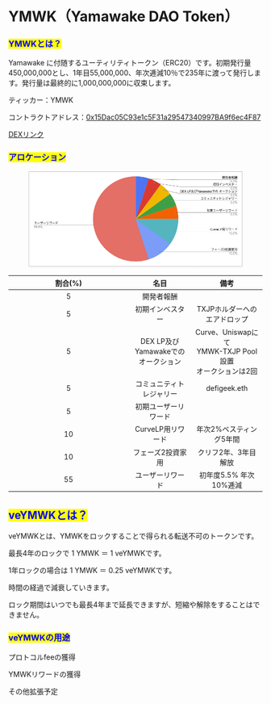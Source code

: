 # YMWK（Yamawake DAO Token）

### <mark style="color:blue;">YMWKとは？</mark> <a href="#usercontent-gai-yao" id="usercontent-gai-yao"></a>

Yamawake に付随するユーティリティトークン（ERC20）です。初期発行量450,000,000とし、1年目55,000,000、年次逓減10％で235年に渡って発行します。発行量は最終的に1,000,000,000に収束します。

ティッカー：YMWK

コントラクトアドレス：[0x15Dac05C93e1c5F31a29547340997BA9f6ec4F87](https://etherscan.io/address/0x15dac05c93e1c5f31a29547340997ba9f6ec4f87)

[DEXリンク](../readme/dexno.md)

### <mark style="color:blue;">アロケーション</mark>

<figure><img src="../.gitbook/assets/スクリーンショット 2025-02-27 21.26.24.png" alt=""><figcaption></figcaption></figure>

<table><thead><tr><th width="224.33333333333331" align="center">割合(%)</th><th align="center">名目</th><th align="center">備考</th></tr></thead><tbody><tr><td align="center">5</td><td align="center">開発者報酬</td><td align="center"></td></tr><tr><td align="center">5</td><td align="center">初期インベスター</td><td align="center">TXJPホルダーへのエアドロップ</td></tr><tr><td align="center">5</td><td align="center">DEX LP及びYamawakeでの<br>オークション</td><td align="center">Curve、Uniswapにて<br>YMWK-TXJP Pool 設置<br>オークションは2回</td></tr><tr><td align="center">5</td><td align="center">コミュニティトレジャリー</td><td align="center">defigeek.eth</td></tr><tr><td align="center">5</td><td align="center">初期ユーザーリワード</td><td align="center"></td></tr><tr><td align="center">10</td><td align="center">CurveLP用リワード</td><td align="center">年次2%ベスティング5年間</td></tr><tr><td align="center">10</td><td align="center">フェーズ2投資家用</td><td align="center">クリフ2年、3年目解放</td></tr><tr><td align="center">55</td><td align="center">ユーザーリワード</td><td align="center">初年度5.5% 年次10%逓減</td></tr></tbody></table>

## <mark style="color:blue;">veYMWKとは？</mark>

veYMWKとは、YMWKをロックすることで得られる転送不可のトークンです。

最長4年のロックで 1 YMWK ＝ 1 veYMWKです。

1年ロックの場合は 1 YMWK ＝ 0.25 veYMWKです。

時間の経過で減衰していきます。

ロック期間はいつでも最長4年まで延長できますが、短縮や解除をすることはできません。

### <mark style="color:blue;">veYMWKの用途</mark>

プロトコルfeeの獲得

YMWKリワードの獲得

その他拡張予定
